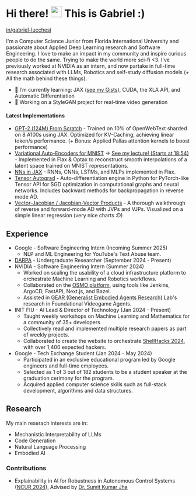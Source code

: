 Hi there! <img width="30" src="https://user-images.githubusercontent.com/18350557/176309783-0785949b-9127-417c-8b55-ab5a4333674e.gif"/> This is Gabriel :)
================================================================================================================================

  <p>
 <a href="https://www.linkedin.com/in/gabriel-lucchesi" target="_blank" rel="noreferrer" style="color: inherit; display: inline-flex; align-items: center;">
   in/gabriel-lucchesi
</a>
<!--   |
<a href="https://gabehubner.dev" target="_blank" rel="noreferrer" style="color: inherit; display: inline-flex; align-items: center;">
   gabehubner.dev
</a>
    |
<a href="https://gabriel-lucchesi.notion.site" target="_blank" rel="noreferrer" style="color: inherit; display: inline-flex; align-items: center;">
   gabriel-lucchesi.notion.site
</a>
  </p> -->



I'm a Computer Science Junior from Florida International University and passionate about Applied Deep Learning research and Software Engineering. I love to make an impact in my community and inspire curious people to do the same. Trying to make the world more sci-fi <3. I've previously worked at NVIDIA as an intern, and now partake in full-time research associated with LLMs, Robotics and self-study diffusion models (+ All the math behind these things).

- 🌱 I’m currently learning: JAX ([see my Gists](https://gist.github.com/ghubnerr)), CUDA, the XLA API, and Automatic Differentiation 
- 🍓 Working on a StyleGAN project for real-time video generation

#### Latest Implementations
- [GPT-2 (124M) From Scratch](https://gist.github.com/ghubnerr/941eeb2a6a518370277860126f1674c8) - Trained on 10% of OpenWebText sharded on 8 A100s using JAX. Optimized for KV-Caching, achieving linear token/s performance. (+ Bonus: Applied Pallas attention kernels to boost performance)
- [Variational Auto-Encoders for MNIST](https://github.com/ghubnerr/machine-learning/blob/main/jax/vae_mnist_jax.ipynb) → [See my lecture! (Starts at 18:54)](https://drive.google.com/file/d/1durmc8I3klzNn_v9ZlGqWZFbcLaKugvj/view?usp=sharing) - Implemented in Flax & Optax to reconstruct smooth interpolations of a latent space trained on MNIST representations.
- [NNs in JAX](https://github.com/ghubnerr/machine-learning/blob/main/jax/flax_cnns_rnns_lstms.ipynb) - RNNs, CNNs, LSTMs, and MLPs implemented in Flax.
- [Tensor Autograd](https://gist.github.com/ghubnerr/1b1d0aa74ee4e0591d51fa2df7e7ea0d) - Auto-differentiation engine in Python for PyTorch-like Tensor API for SGD optimization in computational graphs and neural networks. Includes backward methods for backpropagation in reverse mode AD.
- [Vector-Jacobian / Jacobian-Vector Products](https://gist.github.com/ghubnerr/da33fe207ae42cec108aea557acbc8ce) - A thorough walkthrough of reverse and forward-mode AD with JVPs and VJPs. Visualized on a simple linear regression (very nice charts :D)

## Experience 
- Google - Software Engineering Intern (Incoming Summer 2025)
  - NLP and ML Engineering for YouTube's Text Abuse team.   
- [DARPA](https://www.usa.gov/agencies/defense-advanced-research-projects-agency#:~:text=Defense%20Advanced%20Research%20Projects%20Agency%20(DARPA)%20%7C%20USAGov) - Undergraduate Researcher (September 2024 - Present)
- NVIDIA - Software Engineering Intern (Summer 2024)
  - Worked on scaling the usability of a cloud infrastructure platform to orchestrate Machine Learning and Robotics workflows.
  - Collaborated on the [OSMO platform](https://developer.nvidia.com/osmo), using tools like Jenkins, ArgoCD, FastAPI, Next.js, and Bazel.
  - Assisted in [GEAR (Generalist Embodied Agents Research)](https://research.nvidia.com/labs/gear/) Lab's research in Foundational Videogame Agents.
- INIT FIU - AI Lead & Director of Technology (Jan 2024 - Present)
  - Taught weekly workshops on Machine Learning and Mathematics for a community of 35+ developers
  - Collectively read and implemented multiple research papers as part of weekly projects.
  - Collaborated to create the website to orchestrate [ShellHacks 2024](https://shellhacks.net/), with over 1,400 expected hackers. 
- Google - Tech Exchange Student (Jan 2024 - May 2024)
  - Participated in an exclusive educational program led by Google engineers and full-time employees.
  - Selected as 1 of 3 out of 182 students to be a student speaker at the graduation cerimony for the program.
  - Acquired applied computer science skills such as full-stack development, algorithms and data structures.

## Research
My main reserach interests are in:
- Mechanistic Interpretability of LLMs
- Code Generation
- Natural Language Processing
- Embodied AI

### Contributions
- Explainability in AI for Robustness in Autonomous Control Systems ([NCUR 2024](https://docs.google.com/presentation/d/1abiGyxm9q_ssx62Rwv7IxBxLbVp93ye2ufKb90RqzZ8/edit#slide=id.g1f52f9af90e_1_64)), Advised by [Dr. Sumit Kumar Jha](https://sumitkumarjha.com)
